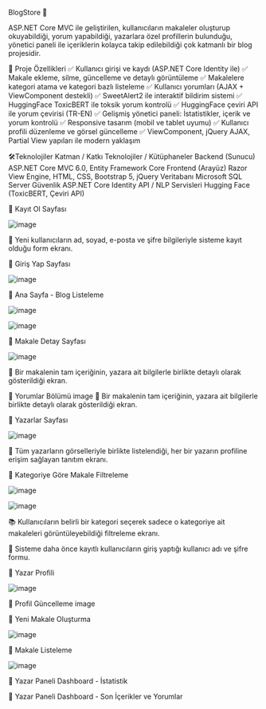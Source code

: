 BlogStore 📝

ASP.NET Core MVC ile geliştirilen, kullanıcıların makaleler oluşturup okuyabildiği, yorum yapabildiği, yazarlara özel profillerin bulunduğu, yönetici paneli ile içeriklerin kolayca takip edilebildiği çok katmanlı bir blog projesidir.

🚀 Proje Özellikleri
✅ Kullanıcı girişi ve kaydı (ASP.NET Core Identity ile)
✅ Makale ekleme, silme, güncelleme ve detaylı görüntüleme
✅ Makalelere kategori atama ve kategori bazlı listeleme
✅ Kullanıcı yorumları (AJAX + ViewComponent destekli)
✅ SweetAlert2 ile interaktif bildirim sistemi
✅ HuggingFace ToxicBERT ile toksik yorum kontrolü
✅ HuggingFace çeviri API ile yorum çevirisi (TR-EN)
✅ Gelişmiş yönetici paneli: İstatistikler, içerik ve yorum kontrolü
✅ Responsive tasarım (mobil ve tablet uyumu)
✅ Kullanıcı profili düzenleme ve görsel güncelleme
✅ ViewComponent, jQuery AJAX, Partial View yapıları ile modern yaklaşım

🛠️Teknolojiler
Katman / Katkı	Teknolojiler / Kütüphaneler
Backend (Sunucu)	ASP.NET Core MVC 6.0, Entity Framework Core
Frontend (Arayüz)	Razor View Engine, HTML, CSS, Bootstrap 5, jQuery
Veritabanı	Microsoft SQL Server
Güvenlik	ASP.NET Core Identity
API / NLP Servisleri	Hugging Face (ToxicBERT, Çeviri API)

📌 Kayıt Ol Sayfası

![image](https://github.com/user-attachments/assets/d36a15fe-88b6-455e-8087-3ad3b631ed2e)

🧾 Yeni kullanıcıların ad, soyad, e-posta ve şifre bilgileriyle sisteme kayıt olduğu form ekranı.

📌 Giriş Yap Sayfası

![image](https://github.com/user-attachments/assets/08fcd5f1-b48d-4821-85a6-84800bc2a0e0)

📌 Ana Sayfa - Blog Listeleme

![image](https://github.com/user-attachments/assets/708d58d5-e0be-4f9b-853d-f779dc822d28)

![image](https://github.com/user-attachments/assets/da757b9a-1dba-467c-b2e5-de9e0cf62250)


📌 Makale Detay Sayfası

![image](https://github.com/user-attachments/assets/9d6e8da5-ecce-42ce-b2b7-3e1db29d0282)


📝 Bir makalenin tam içeriğinin, yazara ait bilgilerle birlikte detaylı olarak gösterildiği ekran.

📌 Yorumlar Bölümü
image 📝 Bir makalenin tam içeriğinin, yazara ait bilgilerle birlikte detaylı olarak gösterildiği ekran.

📌 Yazarlar Sayfası

![image](https://github.com/user-attachments/assets/acee719a-744e-48a3-bf44-a93691b41c9b)

 👤 Tüm yazarların görselleriyle birlikte listelendiği, her bir yazarın profiline erişim sağlayan tanıtım ekranı.

📌 Kategoriye Göre Makale Filtreleme

![image](https://github.com/user-attachments/assets/91825357-70d7-4ee9-a8f5-fa661faffee1)

![image](https://github.com/user-attachments/assets/09ce7452-1cee-40f2-bd02-ebd360a6308a)

 📚 Kullanıcıların belirli bir kategori seçerek sadece o kategoriye ait makaleleri görüntüleyebildiği filtreleme ekranı.

🔐 Sisteme daha önce kayıtlı kullanıcıların giriş yaptığı kullanıcı adı ve şifre formu.

📌 Yazar Profili

![image](https://github.com/user-attachments/assets/a49ca5b3-43f4-466d-9021-f9e59ebcf650)

📌 Profil Güncelleme
image

📌 Yeni Makale Oluşturma

![image](https://github.com/user-attachments/assets/998c89d5-5380-4a3b-b964-46efd512d949)

📌 Makale Listeleme

![image](https://github.com/user-attachments/assets/5f8ea108-4c6d-4fba-a072-7ffcbeb96831)


📌 Yazar Paneli Dashboard - İstatistik



📌 Yazar Paneli Dashboard - Son İçerikler ve Yorumlar

